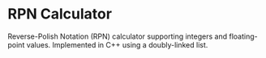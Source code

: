 # RPN Calculator
Reverse-Polish Notation (RPN) calculator supporting integers and floating-point values. Implemented in C++ using a doubly-linked list.   
